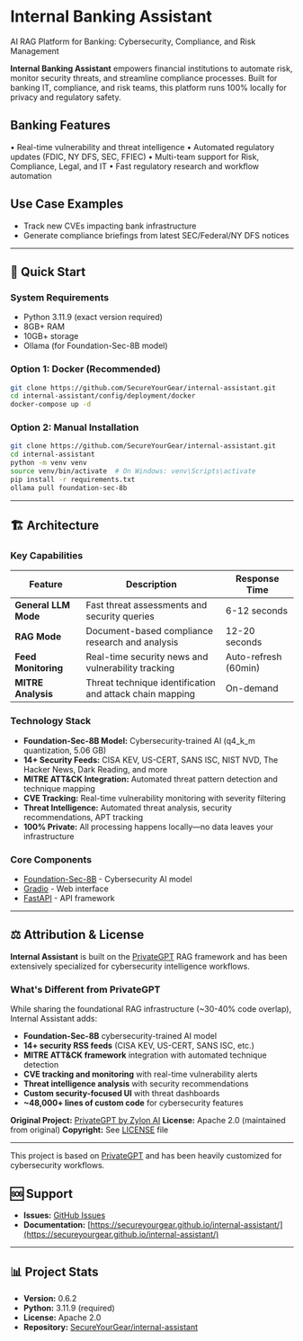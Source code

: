 # Internal Banking Assistant
AI RAG Platform for Banking: Cybersecurity, Compliance, and Risk Management

**Internal Banking Assistant** empowers financial institutions to automate risk, monitor security threats, and streamline compliance processes. Built for banking IT, compliance, and risk teams, this platform runs 100% locally for privacy and regulatory safety.

## Banking Features
• Real-time vulnerability and threat intelligence
• Automated regulatory updates (FDIC, NY DFS, SEC, FFIEC)
• Multi-team support for Risk, Compliance, Legal, and IT
• Fast regulatory research and workflow automation

## Use Case Examples
- Track new CVEs impacting bank infrastructure
- Generate compliance briefings from latest SEC/Federal/NY DFS notices

---

## 🚀 Quick Start
### System Requirements
- Python 3.11.9 (exact version required)
- 8GB+ RAM
- 10GB+ storage
- Ollama (for Foundation-Sec-8B model)

### Option 1: Docker (Recommended)
```bash
git clone https://github.com/SecureYourGear/internal-assistant.git
cd internal-assistant/config/deployment/docker
docker-compose up -d
```

### Option 2: Manual Installation
```bash
git clone https://github.com/SecureYourGear/internal-assistant.git
cd internal-assistant
python -m venv venv
source venv/bin/activate  # On Windows: venv\Scripts\activate
pip install -r requirements.txt
ollama pull foundation-sec-8b
```

---

## 🏗️ Architecture

### Key Capabilities
| Feature | Description | Response Time |
|---------|-------------|---------------|
| **General LLM Mode** | Fast threat assessments and security queries | 6-12 seconds |
| **RAG Mode** | Document-based compliance research and analysis | 12-20 seconds |
| **Feed Monitoring** | Real-time security news and vulnerability tracking | Auto-refresh (60min) |
| **MITRE Analysis** | Threat technique identification and attack chain mapping | On-demand |

### Technology Stack
- **Foundation-Sec-8B Model:** Cybersecurity-trained AI (q4_k_m quantization, 5.06 GB)
- **14+ Security Feeds:** CISA KEV, US-CERT, SANS ISC, NIST NVD, The Hacker News, Dark Reading, and more
- **MITRE ATT&CK Integration:** Automated threat pattern detection and technique mapping
- **CVE Tracking:** Real-time vulnerability monitoring with severity filtering
- **Threat Intelligence:** Automated threat analysis, security recommendations, APT tracking
- **100% Private:** All processing happens locally—no data leaves your infrastructure

### Core Components
- [Foundation-Sec-8B](https://huggingface.co/Foundation-Sec/Foundation-Sec-8B) - Cybersecurity AI model
- [Gradio](https://gradio.app/) - Web interface
- [FastAPI](https://fastapi.tiangolo.com/) - API framework

---

## ⚖️ Attribution & License
**Internal Assistant** is built on the [PrivateGPT](https://github.com/zylon-ai/private-gpt) RAG framework and has been extensively specialized for cybersecurity intelligence workflows.

### What's Different from PrivateGPT
While sharing the foundational RAG infrastructure (~30-40% code overlap), Internal Assistant adds:
- **Foundation-Sec-8B** cybersecurity-trained AI model
- **14+ security RSS feeds** (CISA KEV, US-CERT, SANS ISC, etc.)
- **MITRE ATT&CK framework** integration with automated technique detection
- **CVE tracking and monitoring** with real-time vulnerability alerts
- **Threat intelligence analysis** with security recommendations
- **Custom security-focused UI** with threat dashboards
- **~48,000+ lines of custom code** for cybersecurity features

**Original Project:** [PrivateGPT by Zylon AI](https://github.com/zylon-ai/private-gpt)
**License:** Apache 2.0 (maintained from original)
**Copyright:** See [LICENSE](LICENSE) file

---

This project is based on [PrivateGPT](https://github.com/zylon-ai/private-gpt) and has been heavily customized for cybersecurity workflows.

## 🆘 Support
- **Issues:** [GitHub Issues](https://github.com/SecureYourGear/internal-assistant/issues)
- **Documentation:** [https://secureyourgear.github.io/internal-assistant/](https://secureyourgear.github.io/internal-assistant/)

---

## 📊 Project Stats
- **Version:** 0.6.2
- **Python:** 3.11.9 (required)
- **License:** Apache 2.0
- **Repository:** [SecureYourGear/internal-assistant](https://github.com/SecureYourGear/internal-assistant)

